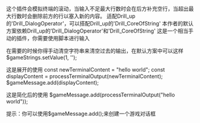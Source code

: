 这个插件会模拟终端的滚动，当输入不足最大行数时会在后方补充空行，当超出最大行数时会删除前方的行以塞入新的内容。
适配Drill_up的'Drill_DialogOperator'，可以搭配Drill_up的'Drill_CoreOfString'
本作者的默认方案依赖Drill_up的'Drill_DialogOperator'和'Drill_CoreOfString'
这是一个相当手动的插件，你需要使用脚本进行输入

在需要的时候你得手动清空字符串来清空过去的输出，在默认方案中可以这样
$gameStrings.setValue(1, '');

这是展开的使用
const newTerminalContent = "hello world";
const displayContent = processTerminalOutput(newTerminalContent);
$gameMessage.add(displayContent);

这是简化后的使用
$gameMessage.add(processTerminalOutput("hello world"));

提示：你可以使用$gameMessage.add();来创建一个游戏对话框
